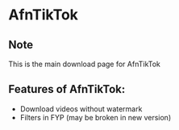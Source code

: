 # AfnTikTok

## Note
This is the main download page for AfnTikTok

## Features of AfnTikTok:
- Download videos without watermark
- Filters in FYP (may be broken in new version)
